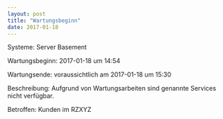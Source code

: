 ```yaml
---
layout: post
title: "Wartungsbeginn"
date: 2017-01-18
---
```


Systeme:  Server Basement


Wartungsbeginn: 2017-01-18 um 14:54


Wartungsende: voraussichtlich am 2017-01-18 um 15:30


Beschreibung: Aufgrund von Wartungsarbeiten sind genannte Services nicht verfügbar.


Betroffen: Kunden im RZXYZ
